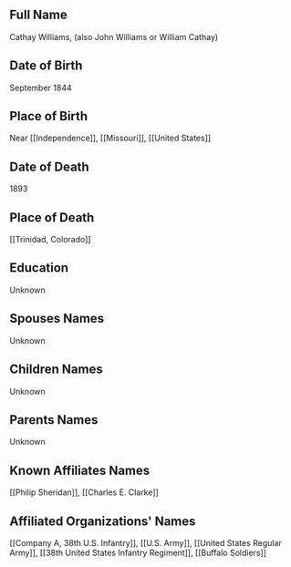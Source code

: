 ## Full Name
Cathay Williams, (also John Williams or William Cathay)

## Date of Birth
September 1844

## Place of Birth
Near [[Independence]], [[Missouri]], [[United States]]

## Date of Death
1893

## Place of Death
[[Trinidad, Colorado]]

## Education
Unknown

## Spouses Names
Unknown

## Children Names
Unknown

## Parents Names
Unknown

## Known Affiliates Names
[[Philip Sheridan]], [[Charles E. Clarke]]

## Affiliated Organizations' Names
[[Company A, 38th U.S. Infantry]], [[U.S. Army]], [[United States Regular Army]], [[38th United States Infantry Regiment]], [[Buffalo Soldiers]]

